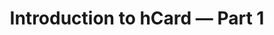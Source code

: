 ---
title: Introduction to hCard — Part 1
authors:
- christopher-schmitt
intro: 'In this article, Christopher Schmitt follows up his hCard introduction by showing us how add some style to hCards, to make them fit nicely into a page design.'
layout: article
---